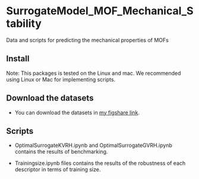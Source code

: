 # SurrogateModel_MOF_Mechanical_Stability

Data and scripts for predicting the mechanical properties of MOFs

## Install

Note: This packages is tested on the Linux and mac. We recommended using Linux or Mac for implementing scripts.

## Download the datasets

- You can download the datasets in [my figshare link](https://doi.org/10.6084/m9.figshare.24316339).

## Scripts

* OptimalSurrogateKVRH.ipynb and OptimalSurrogateGVRH.ipynb contains the results of benchmarking.

* Trainingsize.ipynb files contains the results of the robustness of each descriptor in terms of training size.
